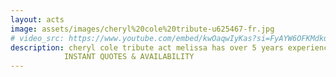 ```yaml
---
layout: acts
image: assets/images/cheryl%20cole%20tribute-u625467-fr.jpg
# video_src: https://www.youtube.com/embed/kwOaqwIyKas?si=FyAYW6OFKMdkuAjb
description: cheryl cole tribute act melissa has over 5 years experience working with well represented Girls Aloud tributes. Melissa has studied each of the girls, performing in venues around the UK and abroad.Recreating routines,and perfecting harmonies as well as accents and mannerisms. As Cheryl branched out on her own with the release of first solo album and No.1 single Fight for this Love, Melissa first began her solo tribute to the Geordie pop star back in 2010.Now Cheryl is back! Having reclaimed her judges role on the X Factor, a new album and already hit single Crazy Stupid Love. Melissa brings back all of your favourites with ‘Miss Cheryl’. With songs like Call My Name, Parachute and even a few Girls Aloud hits. We Promise This is one you won’t want to miss! <hr>
            INSTANT QUOTES & AVAILABILITY
---
```

